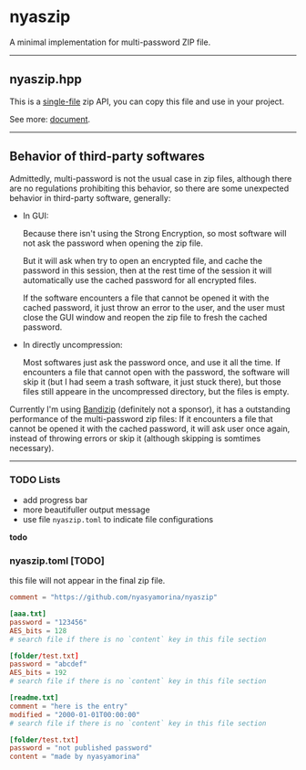 # nyaszip

A minimal implementation for multi-password ZIP file.

---

## nyaszip.hpp

This is a [single-file](nyaszip.hpp) zip API, you can copy this file and use in your project.

See more: [document](DOCUMENT.md).

---

## Behavior of third-party softwares

Admittedly, multi-password is not the usual case in zip files, although there are no regulations prohibiting this behavior, so there are some unexpected behavior in third-party software, generally:

- In GUI:

    Because there isn't using the Strong Encryption, so most software will not ask the password when opening the zip file.

    But it will ask when try to open an encrypted file, and cache the password in this session, then at the rest time of the session it will automatically use the cached password for all encrypted files.

    If the software encounters a file that cannot be opened it with the cached password, it just throw an error to the user, and the user must close the GUI window and reopen the zip file to fresh the cached password.

- In directly uncompression:

    Most softwares just ask the password once, and use it all the time. If encounters a file that cannot open with the password, the software will skip it (but I had seem a trash software, it just stuck there), but those files still appeare in the uncompressed directory, but the files is empty.

Currently I'm using [Bandizip](https://www.bandisoft.com/bandizip/) (definitely not a sponsor), it has a outstanding performance of the multi-password zip files: If it encounters a file that cannot be opened it with the cached password, it will ask user once again, instead of throwing errors or skip it (although skipping is somtimes necessary).

---

### TODO Lists

- add progress bar
- more beautifuller output message
- use file `nyaszip.toml` to indicate file configurations

**todo**

### nyaszip.toml [TODO]

this file will not appear in the final zip file.

```toml
comment = "https://github.com/nyasyamorina/nyaszip"

[aaa.txt]
password = "123456"
AES_bits = 128
# search file if there is no `content` key in this file section

[folder/test.txt]
password = "abcdef"
AES_bits = 192
# search file if there is no `content` key in this file section

[readme.txt]
comment = "here is the entry"
modified = "2000-01-01T00:00:00"
# search file if there is no `content` key in this file section

[folder/test.txt]
password = "not published password"
content = "made by nyasyamorina"
```
